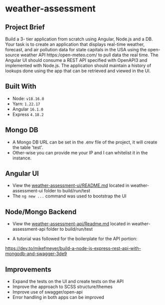 # weather-assessment
## Project Brief
Build a 3-
tier application from scratch using Angular, Node.js and a DB. Your task is
to create an application that displays real-time weather, forecast, and air
pollution data for state capitals in the USA using the open-source weather
API https:/open-meteo.com/ to pull data the real time. The Angular UI
should consume a REST API specified with OpenAPI3 and implemented
with Node.js. The application should maintain a history of lookups done
using the app that can be retrieved and viewed in the UI.

## Built With
- Node: `v18.16.0`
- Yarn: `1.22.17`
- Angular `16.1.0`
- Express `4.18.2`

## Mongo DB
- A Mongo DB URL can be set in the .env file of the project, it will create the table 'test'.
- Other-wise you can provide me your IP and I can whitelist it in the instance.

## Angular UI
- View the [weather-assessment-ui/README.md](weather-assessment-ui/README.md) located in weather-assessment-ui folder to build/run/test
- The `ng new ...` command was used to bootstrap the UI

## Node/Mongo Backend
- View the [weather-assessment-api/Readme.md](weather-assessment-api/Readme.md) located in weather-assessment-api folder to build/run/test

- A tutorial was followed for the boilerplate for the API portion:

https://dev.to/mikefmeyer/build-a-node-js-express-rest-api-with-mongodb-and-swagger-3de9

## Improvements
- Expand the tests on the UI and create tests on the API
- Improve the approach to SCSS structure/themes
- Improve use of swagger/open-api
- Error handling in both apps can be improved